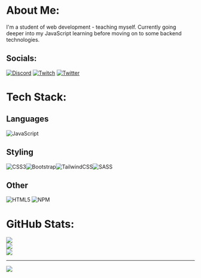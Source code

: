 # About Me:
I'm a student of web development - teaching myself. Currently going deeper into my JavaScript learning before moving on to some backend technologies.


## Socials:
[![Discord](https://img.shields.io/badge/Discord-%237289DA.svg?logo=discord&logoColor=white)](htttps://discord.gg/https://discord.gg/bAwyVvG2RH) [![Twitch](https://img.shields.io/badge/Twitch-%239146FF.svg?logo=Twitch&logoColor=white)](https://twitch.tv/leoncodes) [![Twitter](https://img.shields.io/badge/Twitter-%231DA1F2.svg?logo=Twitter&logoColor=white)](https://twitter.com/@LeonLonsdale) 

# Tech Stack:
## Languages
![JavaScript](https://img.shields.io/badge/javascript-%23323330.svg?style=flat&logo=javascript&logoColor=%23F7DF1E)

## Styling
![CSS3](https://img.shields.io/badge/css3-%231572B6.svg?style=flat&logo=css3&logoColor=white)![Bootstrap](https://img.shields.io/badge/bootstrap-%23563D7C.svg?style=flat&logo=bootstrap&logoColor=white)![TailwindCSS](https://img.shields.io/badge/tailwindcss-%2338B2AC.svg?style=flat&logo=tailwind-css&logoColor=white)![SASS](https://img.shields.io/badge/SASS-hotpink.svg?style=flat&logo=SASS&logoColor=white) 

## Other
![HTML5](https://img.shields.io/badge/html5-%23E34F26.svg?style=flat&logo=html5&logoColor=white)   ![NPM](https://img.shields.io/badge/NPM-%23000000.svg?style=flat&logo=npm&logoColor=white) 
# GitHub Stats:
![](https://github-readme-stats.vercel.app/api?username=Sen-Nyin&theme=nord&hide_border=false&include_all_commits=true&count_private=true)<br/>
![](https://github-readme-streak-stats.herokuapp.com/?user=Sen-Nyin&theme=nord&hide_border=false)<br/>
![](https://github-readme-stats.vercel.app/api/top-langs/?username=Sen-Nyin&theme=nord&hide_border=false&include_all_commits=true&count_private=true&layout=compact)

---
[![](https://visitcount.itsvg.in/api?id=Sen-Nyin&icon=0&color=0)](https://visitcount.itsvg.in)
